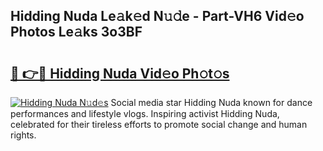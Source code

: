 ## Hidding Nuda Le𝚊k𝚎d N𝚞𝚍e - Part-VH6 Vid𝚎o Photos Le𝚊ks 3o3BF

# <h2><a href="http://fbdmn7.evod.top/?m=Hidding+Nuda">🔗 👉🔴 Hidding Nuda Vid𝚎o Ph𝚘t𝚘s</a></h2>

[![Hidding Nuda N𝚞d𝚎s](https://i.imgur.com/8V9OHl7.gif)](http://fbdmn7.evod.top/?m=Hidding+Nuda)
Social media star Hidding Nuda known for dance performances and lifestyle vlogs. Inspiring activist Hidding Nuda, celebrated for their tireless efforts to promote social change and human rights. 
